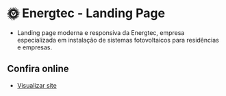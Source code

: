 # 🌞 Energtec - Landing Page
- Landing page moderna e responsiva da Energtec, empresa especializada em instalação de sistemas fotovoltaicos para residências e empresas.

## Confira online
- [Visualizar site](https://energtec.vercel.app/)
